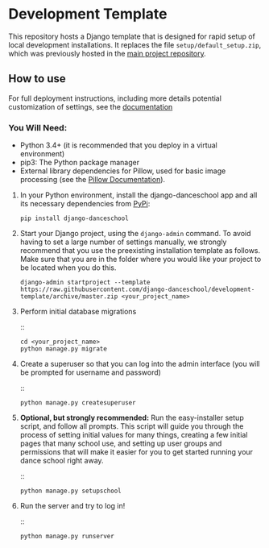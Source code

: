 # Development Template

This repository hosts a Django template that is designed for rapid setup of local development installations.  It replaces the file `setup/default_setup.zip`, which was previously hosted in the [main project repository](https://github.com/django-danceschool/django-danceschool).

## How to use

For full deployment instructions, including more details potential customization of settings, see the [documentation](https://django-danceschool.readthedocs.io/en/latest/installation_development.html)

### You Will Need:

-  Python 3.4+ (it is recommended that you deploy in a virtual environment)
-  pip3: The Python package manager
-  External library dependencies for Pillow, used for basic image
   processing (see the [Pillow
   Documentation](http://pillow.readthedocs.io/en/3.4.x/installation.html)).
   
1. In your Python environment, install the django-danceschool app and all its
   necessary dependencies from [PyPi](https://pypi.python.org/pypi):

    ``pip install django-danceschool``

2. Start your Django project, using the ``django-admin`` command.  To avoid
   having to set a large number of settings manually, we strongly recommend
   that you use the preexisting installation template as follows.  Make sure
   that you are in the folder where you would like your project to be located when you do this.

   ``django-admin startproject --template https://raw.githubusercontent.com/django-danceschool/development-template/archive/master.zip <your_project_name>``

3. Perform initial database migrations

   ::
       
       cd <your_project_name>
       python manage.py migrate

4. Create a superuser so that you can log into the admin interface (you
   will be prompted for username and password)

   ::

       python manage.py createsuperuser

5. **Optional, but strongly recommended:** Run the easy-installer setup
   script, and follow all prompts.  This script will guide you through
   the process of setting initial values for many things, creating a few
   initial pages that many school use, and setting up user groups and
   permissions that will make it easier for you to get started running
   your dance school right away.

   ::

       python manage.py setupschool

6. Run the server and try to log in!

   ::

       python manage.py runserver
